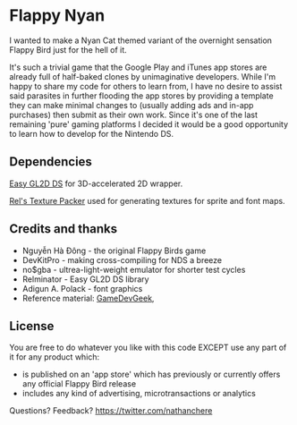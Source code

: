 Flappy Nyan
===========

I wanted to make a Nyan Cat themed variant of the overnight sensation Flappy Bird just for the hell of it.

It's such a trivial game that the Google Play and iTunes app stores are already full of half-baked clones by unimaginative developers. While I'm happy to share my code for others to learn from, I have no desire to assist said parasites in further flooding the app stores by providing a template they can make minimal changes to (usually adding ads and in-app purchases) then submit as their own work. Since it's one of the last remaining 'pure' gaming platforms I decided it would be a good opportunity to learn how to develop for the Nintendo DS.

Dependencies
------------
[Easy GL2D DS](http://rel.phatcode.net/junk.php?id=117) for 3D-accelerated 2D wrapper.

[Rel's Texture Packer](http://rel.phatcode.net/junk.php?id=106) used for generating textures for sprite and font maps.



Credits and thanks
------------------

* Nguyễn Hà Đông - the original Flappy Birds game
* DevKitPro - making cross-compiling for NDS a breeze
* no$gba - ultrea-light-weight emulator for shorter test cycles
* Relminator - Easy GL2D DS library
* Adigun A. Polack - font graphics
* Reference material: [GameDevGeek](http://gamedevgeek.com/tutorials/managing-game-states-in-c/), 

License
-------

You are free to do whatever you like with this code EXCEPT use any part of it for any product which:

* is published on an 'app store' which has previously or currently offers any official Flappy Bird release
* includes any kind of advertising, microtransactions or analytics

Questions? Feedback? https://twitter.com/nathanchere
